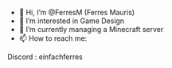 - 👋 Hi, I’m @FerresM (Ferres Mauris)
- 👀 I’m interested in Game Design
- 🌱 I’m currently managing a Minecraft server
- 📫 How to reach me:

Discord : einfachferres
